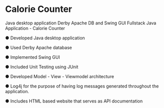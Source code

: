 # Calorie Counter
Java desktop application Derby Apache DB and Swing GUI
Fullstack Java Application - Calorie Counter

●	Developed Java desktop application

●	Used Derby Apache database

●	Implemented Swing GUI

●	Included Unit Testing using JUnit

●	Developed Model - View - Viewmodel architecture

●	Log4j for the purpose of having log messages generated throughout the application.

●	Includes HTML based website that serves as API documentation
